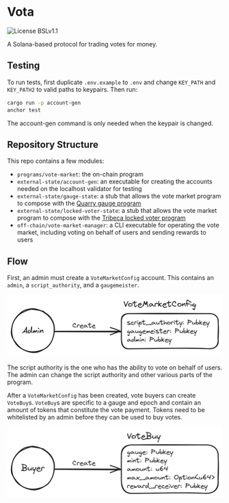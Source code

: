 # Vota

![License BSLv1.1](https://img.shields.io/badge/License-BSLv1.1-gray.svg)

A Solana-based protocol for trading votes for money.

## Testing

To run tests, first duplicate `.env.example` to `.env` and change `KEY_PATH` and `KEY_PATH2`
to valid paths to keypairs. Then run:

```bash
cargo run -p account-gen
anchor test 
```

The account-gen command is only needed when the keypair is changed.

## Repository Structure

This repo contains a few modules:
- `programs/vote-market`: the on-chain program
- `external-state/account-gen`: an executable for creating the accounts needed on the localhost
validator for testing
- `external-state/gauge-state`: a stub that allows the vote market program to
compose with the [Quarry gauge program](https://github.com/QuarryProtocol/gauge)
- `external-state/locked-voter-state`: a stub that allows the vote market program
to compose with the [Tribeca locked voter program](https://github.com/TribecaHQ/tribeca/tree/master/programs/locked-voter)
- `off-chain/vote-market-manager`: a CLI executable for operating the vote market,
including voting on behalf of users and sending rewards to users

## Flow

First, an admin must create a `VoteMarketConfig` account. This contains an `admin`, a 
`script_authority`, and a `gaugemeister`.

![admin create config](./design/create-config.png)

The script authority is the one who has the ability to vote on behalf of users. The admin
can change the script authority and other various parts of the program.

After a `VoteMarketConfig` has been created, vote buyers can create `VoteBuy`s. `VoteBuy`s are
specific to a gauge and epoch and contain an amount of tokens that constitute the vote payment.
Tokens need to be whitelisted by an admin before they can be used to buy votes.

![create vote buy](./design/create-vote-buy.png)


